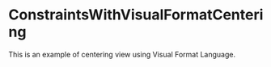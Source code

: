 # ConstraintsWithVisualFormatCentering

This is an example of centering view using Visual Format Language.
